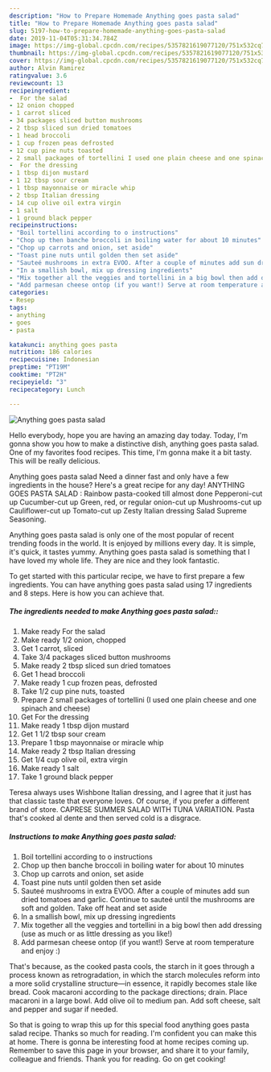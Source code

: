 ```yaml
---
description: "How to Prepare Homemade Anything goes pasta salad"
title: "How to Prepare Homemade Anything goes pasta salad"
slug: 5197-how-to-prepare-homemade-anything-goes-pasta-salad
date: 2019-11-04T05:31:34.784Z
image: https://img-global.cpcdn.com/recipes/5357821619077120/751x532cq70/anything-goes-pasta-salad-recipe-main-photo.jpg
thumbnail: https://img-global.cpcdn.com/recipes/5357821619077120/751x532cq70/anything-goes-pasta-salad-recipe-main-photo.jpg
cover: https://img-global.cpcdn.com/recipes/5357821619077120/751x532cq70/anything-goes-pasta-salad-recipe-main-photo.jpg
author: Alvin Ramirez
ratingvalue: 3.6
reviewcount: 13
recipeingredient:
-  For the salad
- 12 onion chopped
- 1 carrot sliced
- 34 packages sliced button mushrooms
- 2 tbsp sliced sun dried tomatoes
- 1 head broccoli
- 1 cup frozen peas defrosted
- 12 cup pine nuts toasted
- 2 small packages of tortellini I used one plain cheese and one spinach and cheese
-  For the dressing
- 1 tbsp dijon mustard
- 1 12 tbsp sour cream
- 1 tbsp mayonnaise or miracle whip
- 2 tbsp Italian dressing
- 14 cup olive oil extra virgin
- 1 salt
- 1 ground black pepper
recipeinstructions:
- "Boil tortellini according to o instructions"
- "Chop up then banche broccoli in boiling water for about 10 minutes"
- "Chop up carrots and onion, set aside"
- "Toast pine nuts until golden then set aside"
- "Sauteé mushrooms in extra EVOO. After a couple of minutes add sun dried tomatoes and garlic. Continue to sauteé until the mushrooms are soft and golden. Take off heat and set aside"
- "In a smallish bowl, mix up dressing ingredients"
- "Mix together all the veggies and tortellini in a big bowl then add dressing (use as much or as little dressing as you like!)"
- "Add parmesan cheese ontop (if you want!) Serve at room temperature and enjoy :)"
categories:
- Resep
tags:
- anything
- goes
- pasta

katakunci: anything goes pasta
nutrition: 186 calories
recipecuisine: Indonesian
preptime: "PT19M"
cooktime: "PT2H"
recipeyield: "3"
recipecategory: Lunch

---
```



![Anything goes pasta salad](https://img-global.cpcdn.com/recipes/5357821619077120/751x532cq70/anything-goes-pasta-salad-recipe-main-photo.jpg)

Hello everybody, hope you are having an amazing day today. Today, I'm gonna show you how to make a distinctive dish, anything goes pasta salad. One of my favorites food recipes. This time, I'm gonna make it a bit tasty. This will be really delicious.

Anything goes pasta salad Need a dinner fast and only have a few ingredients in the house? Here&#39;s a great recipe for any day! ANYTHING GOES PASTA SALAD : Rainbow pasta-cooked till almost done Pepperoni-cut up Cucumber-cut up Green, red, or regular onion-cut up Mushrooms-cut up Cauliflower-cut up Tomato-cut up Zesty Italian dressing Salad Supreme Seasoning.

Anything goes pasta salad is only one of the most popular of recent trending foods in the world. It is enjoyed by millions every day. It is simple, it's quick, it tastes yummy. Anything goes pasta salad is something that I have loved my whole life. They are nice and they look fantastic.


To get started with this particular recipe, we have to first prepare a few ingredients. You can have anything goes pasta salad using 17 ingredients and 8 steps. Here is how you can achieve that.

##### The ingredients needed to make Anything goes pasta salad::

1. Make ready  For the salad
1. Make ready 1/2 onion, chopped
1. Get 1 carrot, sliced
1. Take 3/4 packages sliced button mushrooms
1. Make ready 2 tbsp sliced sun dried tomatoes
1. Get 1 head broccoli
1. Make ready 1 cup frozen peas, defrosted
1. Take 1/2 cup pine nuts, toasted
1. Prepare 2 small packages of tortellini (I used one plain cheese and one spinach and cheese)
1. Get  For the dressing
1. Make ready 1 tbsp dijon mustard
1. Get 1 1/2 tbsp sour cream
1. Prepare 1 tbsp mayonnaise or miracle whip
1. Make ready 2 tbsp Italian dressing
1. Get 1/4 cup olive oil, extra virgin
1. Make ready 1 salt
1. Take 1 ground black pepper


Teresa always uses Wishbone Italian dressing, and I agree that it just has that classic taste that everyone loves. Of course, if you prefer a different brand of store. CAPRESE SUMMER SALAD WITH TUNA VARIATION. Pasta that&#39;s cooked al dente and then served cold is a disgrace. 

##### Instructions to make Anything goes pasta salad:

1. Boil tortellini according to o instructions
1. Chop up then banche broccoli in boiling water for about 10 minutes
1. Chop up carrots and onion, set aside
1. Toast pine nuts until golden then set aside
1. Sauteé mushrooms in extra EVOO. After a couple of minutes add sun dried tomatoes and garlic. Continue to sauteé until the mushrooms are soft and golden. Take off heat and set aside
1. In a smallish bowl, mix up dressing ingredients
1. Mix together all the veggies and tortellini in a big bowl then add dressing (use as much or as little dressing as you like!)
1. Add parmesan cheese ontop (if you want!) Serve at room temperature and enjoy :)


That&#39;s because, as the cooked pasta cools, the starch in it goes through a process known as retrogradation, in which the starch molecules reform into a more solid crystalline structure—in essence, it rapidly becomes stale like bread. Cook macaroni according to the package directions; drain. Place macaroni in a large bowl. Add olive oil to medium pan. Add soft cheese, salt and pepper and sugar if needed. 

So that is going to wrap this up for this special food anything goes pasta salad recipe. Thanks so much for reading. I'm confident you can make this at home. There is gonna be interesting food at home recipes coming up. Remember to save this page in your browser, and share it to your family, colleague and friends. Thank you for reading. Go on get cooking!
